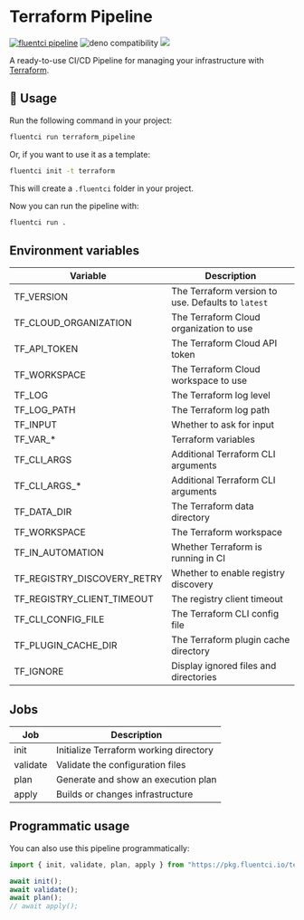 # Terraform Pipeline

[![fluentci pipeline](https://img.shields.io/badge/dynamic/json?label=pkg.fluentci.io&labelColor=%23000&color=%23460cf1&url=https%3A%2F%2Fapi.fluentci.io%2Fv1%2Fpipeline%2Fterraform_pipeline&query=%24.version)](https://pkg.fluentci.io/terraform_pipeline)
![deno compatibility](https://shield.deno.dev/deno/^1.34)
[![](https://img.shields.io/codecov/c/gh/fluent-ci-templates/terraform-pipeline)](https://codecov.io/gh/fluent-ci-templates/terraform-pipeline)

A ready-to-use CI/CD Pipeline for managing your infrastructure with [Terraform](https://www.terraform.io/).

## 🚀 Usage

Run the following command in your project:

```bash
fluentci run terraform_pipeline
```

Or, if you want to use it as a template:

```bash
fluentci init -t terraform
```

This will create a `.fluentci` folder in your project.

Now you can run the pipeline with:

```bash
fluentci run .
```

## Environment variables

| Variable                    | Description                                        |
| --------------------------- | -------------------------------------------------- |
| TF_VERSION                  | The Terraform version to use. Defaults to `latest` |
| TF_CLOUD_ORGANIZATION       | The Terraform Cloud organization to use            |
| TF_API_TOKEN                | The Terraform Cloud API token                      |
| TF_WORKSPACE                | The Terraform Cloud workspace to use               |
| TF_LOG                      | The Terraform log level                            |
| TF_LOG_PATH                 | The Terraform log path                             |
| TF_INPUT                    | Whether to ask for input                           |
| TF_VAR_*                    | Terraform variables                                |
| TF_CLI_ARGS                 | Additional Terraform CLI arguments                 |
| TF_CLI_ARGS_*               | Additional Terraform CLI arguments                 |
| TF_DATA_DIR                 | The Terraform data directory                       |
| TF_WORKSPACE                | The Terraform workspace                            |
| TF_IN_AUTOMATION            | Whether Terraform is running in CI                 |
| TF_REGISTRY_DISCOVERY_RETRY | Whether to enable registry discovery               |
| TF_REGISTRY_CLIENT_TIMEOUT  | The registry client timeout                        |
| TF_CLI_CONFIG_FILE          | The Terraform CLI config file                      |
| TF_PLUGIN_CACHE_DIR         | The Terraform plugin cache directory               |
| TF_IGNORE                   | Display ignored files and directories               |

## Jobs

| Job       | Description                            |
| --------- | -------------------------------------- |
| init      | Initialize Terraform working directory |
| validate  | Validate the configuration files       |
| plan      | Generate and show an execution plan    |
| apply     | Builds or changes infrastructure       |

## Programmatic usage

You can also use this pipeline programmatically:

```ts
import { init, validate, plan, apply } from "https://pkg.fluentci.io/terraform_pipeline@v0.4.0/mod.ts";

await init();
await validate();
await plan();
// await apply();

```
